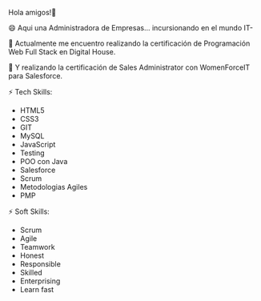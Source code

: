 Hola amigos!👋


😄 Aqui una Administradora de Empresas... incursionando en el mundo IT-

🌱 Actualmente me encuentro realizando la certificación de Programación Web Full Stack en Digital House.

🌱 Y realizando la certificación de Sales Administrator con WomenForceIT para Salesforce.


⚡ Tech Skills:

* HTML5
* CSS3
* GIT
* MySQL
* JavaScript
* Testing
* POO con Java
* Salesforce
* Scrum
* Metodologias Agiles
* PMP


⚡ Soft Skills:
* Scrum
* Agile
* Teamwork
* Honest
* Responsible
* Skilled
* Enterprising
* Learn fast
